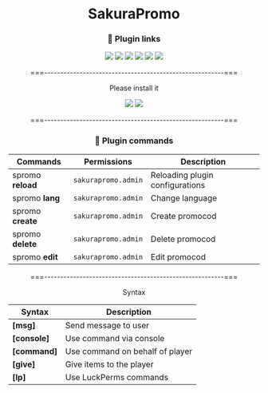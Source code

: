 <div align="center">
  
# SakuraPromo

### 🔗 Plugin links

[![](https://discord.com/api/guilds/1194350591166652498/widget.png)](https://discord.gg/f3M5aZufpc "Discord")
[![](https://img.shields.io/modrinth/dt/SakuraPromo?color=00AF5C&label=Downloads&logo=modrinth)](https://modrinth.com/plugin/sakurapromo "Modrinth Downloads")
[![](https://img.shields.io/modrinth/followers/SakuraPromo?style=flat&color=00AF5C&label=Followers&logo=modrinth)](https://modrinth.com/plugin/sakurapromo "Modrinth Followers")
[![](https://img.shields.io/github/v/release/yushi4ka/SakuraPromo?display_name=release&label=Relese&color=magenta&logo=github)](https://github.com/yushi4ka/SakuraPromo/releases/latest "Latest release")
[![](https://img.shields.io/github/watchers/yushi4ka/SakuraPromo?style=flat&label=Watchears&color=magenta&logo=github)](https://github.com/yushi4ka/SakuraPromo "GitHub Watchers")
[![](https://img.shields.io/github/stars/yushi4ka/SakuraPromo?style=flat&label=Stars&color=magenta&logo=github)](https://github.com/yushi4ka/SakuraPromo/stargazers "GitHub Stars")

<string> ===--------------------------------------------------------=== </string>

Please install it

[![](https://img.shields.io/badge/LuckPerms-LuckPerms?style=flat&color=brightblue)](https://luckperms.net/)
[![](https://img.shields.io/badge/PlaceholderAPI-PlaceholderAPI?style=flat&color=blue)](https://www.spigotmc.org/resources/placeholderapi.6245/)

<string> ===--------------------------------------------------------=== </string>

### 🔧 Plugin commands
|      Commands        |  Permissions             | Description                                           |
|----------------------|--------------------------|-------------------------------------------------------|
| spromo **reload**    |  `sakurapromo.admin`     | Reloading plugin configurations                       |
| spromo **lang**      |  `sakurapromo.admin`     | Change language                                       |
| spromo **create**    |  `sakurapromo.admin`     | Create promocod                                       |
| spromo **delete**    |  `sakurapromo.admin`     | Delete promocod                                       |
| spromo **edit**      |  `sakurapromo.admin`     | Edit promocod                                         |

<string> ===--------------------------------------------------------=== </string>

Syntax

|      Syntax            |  Description                     |
|------------------------|----------------------------------|
| **[msg]**              | Send message to user             |
| **[console]**          | Use command via console          |
| **[command]**          | Use command on behalf of player  |
| **[give]**             | Give items to the player         |
| **[lp]**               | Use LuckPerms commands           |

</div>
